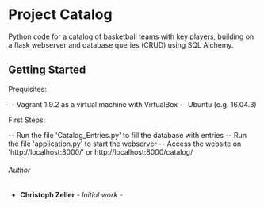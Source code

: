 # Project Catalog

Python code for a catalog of basketball teams with key players, building on a flask webserver and database queries (CRUD) using SQL Alchemy.

## Getting Started

Prequisites:

-- Vagrant 1.9.2 as a virtual machine with VirtualBox
-- Ubuntu (e.g. 16.04.3)

First Steps:

-- Run the file 'Catalog_Entries.py' to fill the database with entries
-- Run the file 'application.py' to start the webserver
-- Access the website on 'http://localhost:8000/' or http://localhost:8000/catalog/


###### Author

* **Christoph Zeller** - *Initial work* -

